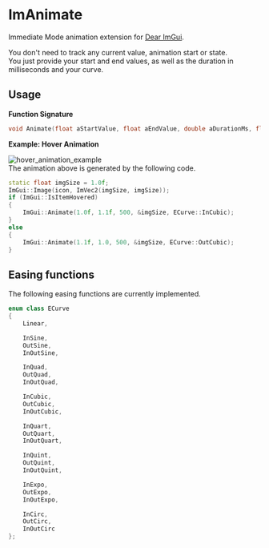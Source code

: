 # ImAnimate
Immediate Mode animation extension for [Dear ImGui](https://github.com/ocornut/imgui).

You don't need to track any current value, animation start or state.  
You just provide your start and end values, as well as the duration in milliseconds and your curve.

## Usage

**Function Signature**
```cpp
void Animate(float aStartValue, float aEndValue, double aDurationMs, float* aValue, ECurve aCurve = ECurve::Linear);
```

**Example: Hover Animation**

![hover_animation_example](https://github.com/user-attachments/assets/bdd7c943-0f4d-400e-b95d-29e9e3e296d4)  
The animation above is generated by the following code.
```cpp
static float imgSize = 1.0f;
ImGui::Image(icon, ImVec2(imgSize, imgSize));
if (ImGui::IsItemHovered)
{
	ImGui::Animate(1.0f, 1.1f, 500, &imgSize, ECurve::InCubic);
}
else
{
	ImGui::Animate(1.1f, 1.0, 500, &imgSize, ECurve::OutCubic);
}
```

## Easing functions
The following easing functions are currently implemented.
```cpp
enum class ECurve
{
	Linear,

	InSine,
	OutSine,
	InOutSine,

	InQuad,
	OutQuad,
	InOutQuad,

	InCubic,
	OutCubic,
	InOutCubic,

	InQuart,
	OutQuart,
	InOutQuart,

	InQuint,
	OutQuint,
	InOutQuint,

	InExpo,
	OutExpo,
	InOutExpo,

	InCirc,
	OutCirc,
	InOutCirc
};
```
